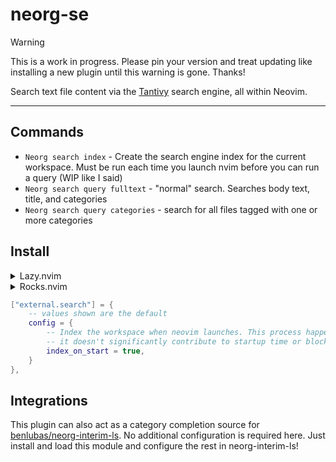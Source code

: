 # neorg-se

> [!WARNING]
> This is a work in progress. Please pin your version and treat updating like installing a new
> plugin until this warning is gone. Thanks!

Search text file content via the [Tantivy](https://github.com/quickwit-oss/tantivy) search engine,
all within Neovim.

---

## Commands

-   `Neorg search index` - Create the search engine index for the current workspace. Must be run each
    time you launch nvim before you can run a query (WIP like I said)
-   `Neorg search query fulltext` - "normal" search. Searches body text, title, and categories
-   `Neorg search query categories` - search for all files tagged with one or more categories

## Install

<details>
  <summary>Lazy.nvim</summary>

Lazy's luarocks implementation is... special. it's unable to build the luarock unless you manually
install `luarocks-build-rust-mlua` locally by running: `luarocks --local --lua-version 5.1 install
luarocks-build-rust-mlua` before you attempt to install this plugin.

After that, you can install like normal.
</details>

<details>
  <summary>Rocks.nvim</summary>

`:Rocks install neorg-se`
</details>

```lua
["external.search"] = {
    -- values shown are the default
    config = {
        -- Index the workspace when neovim launches. This process happens on a separate thread, so
        -- it doesn't significantly contribute to startup time or block neovim
        index_on_start = true,
    }
},
```

## Integrations

This plugin can also act as a category completion source for
[benlubas/neorg-interim-ls](https://github.com/benlubas/neorg-interim-ls). No additional
configuration is required here. Just install and load this module and configure the rest in
neorg-interim-ls!
